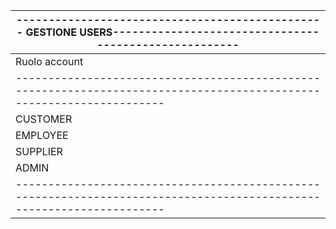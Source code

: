 |------------------------------------------------ GESTIONE USERS------------------------------------------------------|
|---------------------------------------------------------------------------------------------------------------------|
|Ruolo account | Chi può crearlo    | Dettagli                                                                        |
|---------------------------------------------------------------------------------------------------------------------|
|CUSTOMER      | Admin, Self-signup | Qualsiasi utente può registrarsi da solo, default CUSTOMER                      |
|EMPLOYEE      | Admin              | Solo l'admin può creare account dipendenti, hanno privilegi interni             |
|SUPPLIER      | Admin              | Solo l'admin può creare account fornitori, non è prevista registrazione autonoma|
|ADMIN         | Admin              | Solo l'admin può creare nuovi admin, self-signup non disponibile                |
|---------------------------------------------------------------------------------------------------------------------|

